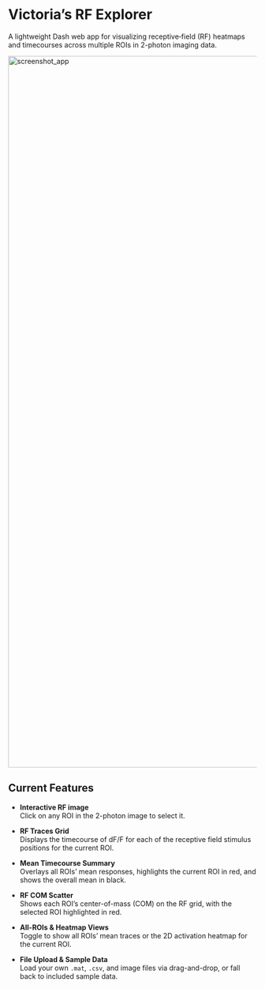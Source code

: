 # Victoria’s RF Explorer

A lightweight Dash web app for visualizing receptive‐field (RF) heatmaps and timecourses across multiple ROIs in 2-photon imaging data.

<img width="1440" alt="screenshot_app" src="https://github.com/user-attachments/assets/81e5d985-59e0-46bc-bb8d-fd734049384b" />

## Current Features

- **Interactive RF image**  
  Click on any ROI in the 2-photon image to select it.

- **RF Traces Grid**  
  Displays the timecourse of dF/F for each of the receptive field stimulus positions for the current ROI.

- **Mean Timecourse Summary**  
  Overlays all ROIs’ mean responses, highlights the current ROI in red, and shows the overall mean in black.

- **RF COM Scatter**  
  Shows each ROI’s center-of-mass (COM) on the RF grid, with the selected ROI highlighted in red.

- **All-ROIs & Heatmap Views**  
  Toggle to show all ROIs’ mean traces or the 2D activation heatmap for the current ROI.

- **File Upload & Sample Data**  
  Load your own `.mat`, `.csv`, and image files via drag-and-drop, or fall back to included sample data.
